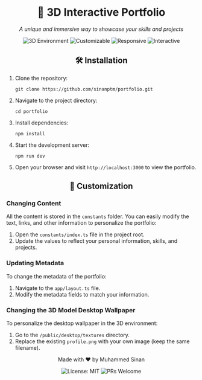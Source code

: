 <div align="center">
  <h1>🌟 3D Interactive Portfolio</h1>
  <p><em>A unique and immersive way to showcase your skills and projects</em></p>
  <img src="https://img.shields.io/badge/-3D%20Environment-blueviolet" alt="3D Environment"/>
  <img src="https://img.shields.io/badge/-Customizable-orange" alt="Customizable"/>
  <img src="https://img.shields.io/badge/-Responsive-blue" alt="Responsive"/>
  <img src="https://img.shields.io/badge/-Interactive-green" alt="Interactive"/>
</div>



<h2 align="center">🛠 Installation</h2>

<ol>
  <li>Clone the repository:
    <pre><code>git clone https://github.com/sinanptm/portfolio.git</code></pre>
  </li>
  <li>Navigate to the project directory:
    <pre><code>cd portfolio</code></pre>
  </li>
  <li>Install dependencies:
    <pre><code>npm install</code></pre>
  </li>
  <li>Start the development server:
    <pre><code>npm run dev</code></pre>
  </li>
  <li>Open your browser and visit <code>http://localhost:3000</code> to view the portfolio.</li>
</ol>

<h2 align="center">🎨 Customization</h2>

<h3>Changing Content</h3>
<p>All the content is stored in the <code>constants</code> folder. You can easily modify the text, links, and other information to personalize the portfolio:</p>
<ol>
  <li>Open the <code>constants/index.ts</code> file in the project root.</li>
  <li>Update the values to reflect your personal information, skills, and projects.</li>
</ol>

<h3>Updating Metadata</h3>
<p>To change the metadata of the portfolio:</p>
<ol>
  <li>Navigate to the <code>app/layout.ts</code> file.</li>
  <li>Modify the metadata fields to match your information.</li>
</ol>

<h3>Changing the 3D Model Desktop Wallpaper</h3>
<p>To personalize the desktop wallpaper in the 3D environment:</p>
<ol>
  <li>Go to the <code>/public/desktop/textures</code> directory.</li>
  <li>Replace the existing <code>profile.png</code> with your own image (keep the same filename).</li>
</ol>



<p align="center">Made with ❤️ by Muhammed Sinan</p>

<div align="center">
  <img src="https://img.shields.io/badge/License-MIT-yellow.svg" alt="License: MIT"/>
  <img src="https://img.shields.io/badge/PRs-welcome-brightgreen.svg?style=flat-square" alt="PRs Welcome"/>
</div>
